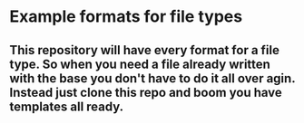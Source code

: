 # Example formats for file types
## This repository will have every format for a file type. So when you need a file already written with the base you don't have to do it all over agin. Instead just clone this repo and boom you have templates all ready.
